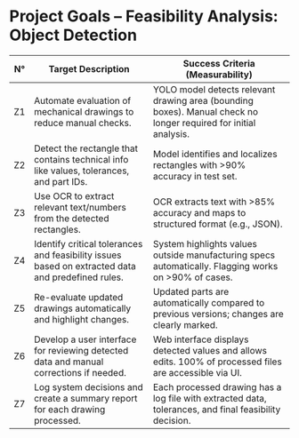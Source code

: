 # Project Goals – Feasibility Analysis: Object Detection

| **N°** | **Target Description** | **Success Criteria (Measurability)** |
|:------:|-------------------------|--------------------------------------|
| Z1     | Automate evaluation of mechanical drawings to reduce manual checks. | YOLO model detects relevant drawing area (bounding boxes). Manual check no longer required for initial analysis. |
| Z2     | Detect the rectangle that contains technical info like values, tolerances, and part IDs. | Model identifies and localizes rectangles with >90% accuracy in test set. |
| Z3     | Use OCR to extract relevant text/numbers from the detected rectangles. | OCR extracts text with >85% accuracy and maps to structured format (e.g., JSON). |
| Z4     | Identify critical tolerances and feasibility issues based on extracted data and predefined rules. | System highlights values outside manufacturing specs automatically. Flagging works on >90% of cases. |
| Z5     | Re-evaluate updated drawings automatically and highlight changes. | Updated parts are automatically compared to previous versions; changes are clearly marked. |
| Z6     | Develop a user interface for reviewing detected data and manual corrections if needed. | Web interface displays detected values and allows edits. 100% of processed files are accessible via UI. |
| Z7     | Log system decisions and create a summary report for each drawing processed. | Each processed drawing has a log file with extracted data, tolerances, and final feasibility decision. |
